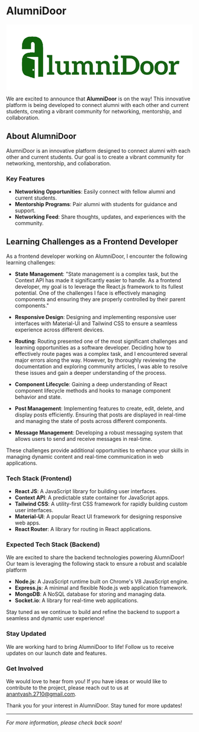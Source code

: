 # AlumniDoor

<div style="background-color: #ffffff; padding: 10px;">
    <img src="AlumniDoor/src/assets/Images/Logo1.png" alt="AlumniDoor Logo">
</div>

We are excited to announce that **AlumniDoor** is on the way! This innovative platform is being developed to connect alumni with each other and current students, creating a vibrant community for networking, mentorship, and collaboration.

## About AlumniDoor

AlumniDoor is an innovative platform designed to connect alumni with each other and current students. Our goal is to create a vibrant community for networking, mentorship, and collaboration.

### Key Features

- **Networking Opportunities**: Easily connect with fellow alumni and current students.
- **Mentorship Programs**: Pair alumni with students for guidance and support.
- **Networking Feed**: Share thoughts, updates, and experiences with the community.

## Learning Challenges as a Frontend Developer

As a frontend developer working on AlumniDoor, I encounter the following learning challenges:

- **State Management**: "State management is a complex task, but the Context API has made it significantly easier to handle. As a frontend developer, my goal is to leverage the React.js framework to its fullest potential. One of the challenges I face is effectively managing components and ensuring they are properly controlled by their parent components."

- **Responsive Design**: Designing and implementing responsive user interfaces with Material-UI and Tailwind CSS to ensure a seamless experience across different devices.

- **Routing**: Routing presented one of the most significant challenges and learning opportunities as a software developer. Deciding how to effectively route pages was a complex task, and I encountered several major errors along the way. However, by thoroughly reviewing the documentation and exploring community articles, I was able to resolve these issues and gain a deeper understanding of the process.

- **Component Lifecycle**: Gaining a deep understanding of React component lifecycle methods and hooks to manage component behavior and state.

- **Post Management**: Implementing features to create, edit, delete, and display posts efficiently. Ensuring that posts are displayed in real-time and managing the state of posts across different components.

- **Message Management**: Developing a robust messaging system that allows users to send and receive messages in real-time.

These challenges provide additional opportunities to enhance your skills in managing dynamic content and real-time communication in web applications.

### Tech Stack (Frontend)

- **React JS**: A JavaScript library for building user interfaces.
- **Context API**: A predictable state container for JavaScript apps.
- **Tailwind CSS**: A utility-first CSS framework for rapidly building custom user interfaces.
- **Material-UI**: A popular React UI framework for designing responsive web apps.
- **React Router**: A library for routing in React applications.

### Expected Tech Stack (Backend)

We are excited to share the backend technologies powering AlumniDoor! Our team is leveraging the following stack to ensure a robust and scalable platform

- **Node.js**: A JavaScript runtime built on Chrome's V8 JavaScript engine.
- **Express.js**: A minimal and flexible Node.js web application framework.
- **MongoDB**: A NoSQL database for storing and managing data.
- **Socket.io**: A library for real-time web applications.

Stay tuned as we continue to build and refine the backend to support a seamless and dynamic user experience!

### Stay Updated

We are working hard to bring AlumniDoor to life! Follow us to receive updates on our launch date and features.

### Get Involved

We would love to hear from you! If you have ideas or would like to contribute to the project, please reach out to us at [anantyash.2710@gmail.com](mailto:anantyash.2710@gmail.com).

Thank you for your interest in AlumniDoor. Stay tuned for more updates!

---

_For more information, please check back soon!_
